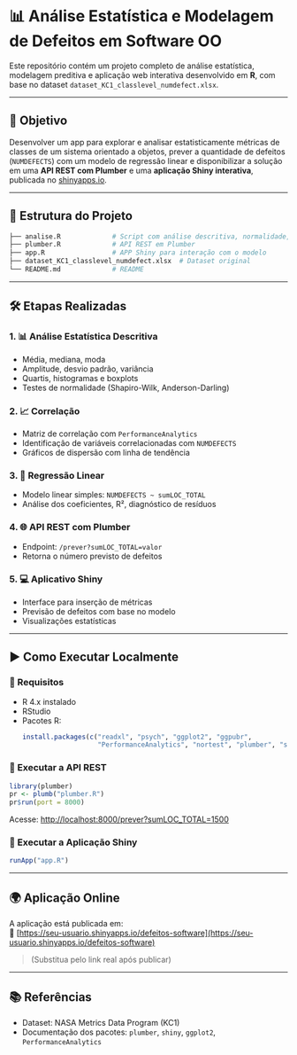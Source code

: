 
# 📊 Análise Estatística e Modelagem de Defeitos em Software OO

Este repositório contém um projeto completo de análise estatística, modelagem preditiva e aplicação web interativa desenvolvido em **R**, com base no dataset `dataset_KC1_classlevel_numdefect.xlsx`.

---

## 🧠 Objetivo

Desenvolver um app para explorar e analisar estatisticamente métricas de classes de um sistema orientado a objetos, prever a quantidade de defeitos (`NUMDEFECTS`) com um modelo de regressão linear e disponibilizar a solução em uma **API REST com Plumber** e uma **aplicação Shiny interativa**, publicada no [shinyapps.io](https://www.shinyapps.io).

---

## 📁 Estrutura do Projeto

```bash
├── analise.R             # Script com análise descritiva, normalidade, correlação e regressão
├── plumber.R             # API REST em Plumber
├── app.R                 # APP Shiny para interação com o modelo
├── dataset_KC1_classlevel_numdefect.xlsx  # Dataset original
└── README.md             # README
```

---

## 🛠️ Etapas Realizadas

### 1. 📊 Análise Estatística Descritiva
- Média, mediana, moda
- Amplitude, desvio padrão, variância
- Quartis, histogramas e boxplots
- Testes de normalidade (Shapiro-Wilk, Anderson-Darling)

### 2. 📈 Correlação
- Matriz de correlação com `PerformanceAnalytics`
- Identificação de variáveis correlacionadas com `NUMDEFECTS`
- Gráficos de dispersão com linha de tendência

### 3. 🔢 Regressão Linear
- Modelo linear simples: `NUMDEFECTS ~ sumLOC_TOTAL`
- Análise dos coeficientes, R², diagnóstico de resíduos

### 4. 🌐 API REST com Plumber
- Endpoint: `/prever?sumLOC_TOTAL=valor`
- Retorna o número previsto de defeitos

### 5. 💻 Aplicativo Shiny
- Interface para inserção de métricas
- Previsão de defeitos com base no modelo
- Visualizações estatísticas

---

## ▶️ Como Executar Localmente

### 🔹 Requisitos

- R 4.x instalado
- RStudio
- Pacotes R:
  ```r
  install.packages(c("readxl", "psych", "ggplot2", "ggpubr", 
                     "PerformanceAnalytics", "nortest", "plumber", "shiny", "tidyr"))
  ```

### 🔹 Executar a API REST

```r
library(plumber)
pr <- plumb("plumber.R")
pr$run(port = 8000)
```

Acesse: [http://localhost:8000/prever?sumLOC_TOTAL=1500](http://localhost:8000/prever?sumLOC_TOTAL=1500)

### 🔹 Executar a Aplicação Shiny

```r
runApp("app.R")
```

---

## 🌍 Aplicação Online

A aplicação está publicada em:  
🔗 [https://seu-usuario.shinyapps.io/defeitos-software](https://seu-usuario.shinyapps.io/defeitos-software)

> (Substitua pelo link real após publicar)

---

## 📚 Referências

- Dataset: NASA Metrics Data Program (KC1)
- Documentação dos pacotes: `plumber`, `shiny`, `ggplot2`, `PerformanceAnalytics`


